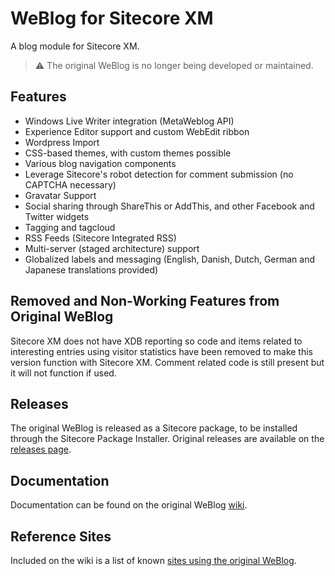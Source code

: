 # WeBlog for Sitecore XM #

A blog module for Sitecore XM.

> :warning: The original WeBlog is no longer being developed or maintained.

## Features ##

- Windows Live Writer integration (MetaWeblog API)
- Experience Editor support and custom WebEdit ribbon
- Wordpress Import
- CSS-based themes, with custom themes possible
- Various blog navigation components
- Leverage Sitecore's robot detection for comment submission (no CAPTCHA necessary)
- Gravatar Support
- Social sharing through ShareThis or AddThis, and other Facebook and Twitter widgets
- Tagging and tagcloud
- RSS Feeds (Sitecore Integrated RSS)
- Multi-server (staged architecture) support
- Globalized labels and messaging (English, Danish, Dutch, German and Japanese translations provided)

## Removed and Non-Working Features from Original WeBlog ##
Sitecore XM does not have XDB reporting so code and items related to interesting entries using visitor statistics have been removed to make this version function with Sitecore XM. Comment related code is still present but it will not function if used.

## Releases ##

The original WeBlog is released as a Sitecore package, to be installed through the Sitecore Package Installer. Original releases are available on the [releases page](https://github.com/WeTeam/WeBlog/releases).

## Documentation ##

Documentation can be found on the original WeBlog [wiki](https://github.com/WeTeam/WeBlog/wiki).

## Reference Sites ##

Included on the wiki is a list of known [sites using the original WeBlog](https://github.com/WeTeam/WeBlog/wiki/Sites-Running-WeBlog).
